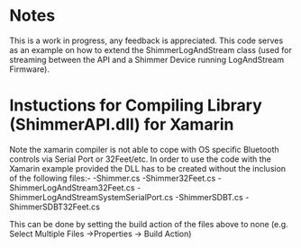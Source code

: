 # Notes
This is a work in progress, any feedback is appreciated. 
This code serves as an example on how to extend the ShimmerLogAndStream class (used for streaming between the API and a Shimmer Device running LogAndStream Firmware).

# Instuctions for Compiling Library (ShimmerAPI.dll) for Xamarin

Note the xamarin compiler is not able to cope with OS specific Bluetooth controls via Serial Port or 32Feet/etc. In order to use the code with the Xamarin example provided the DLL has to be created without the inclusion of the following files:-
-Shimmer.cs
-Shimmer32Feet.cs
-ShimmerLogAndStream32Feet.cs
-ShimmerLogAndStreamSystemSerialPort.cs
-ShimmerSDBT.cs
-ShimmerSDBT32Feet.cs

This can be done by setting the build action of the files above to none (e.g. Select Multiple Files ->Properties -> Build Action)
